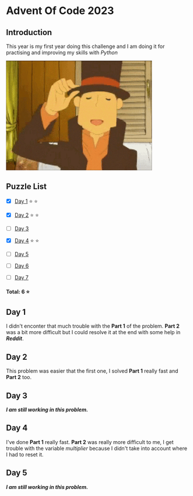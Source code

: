 # Advent Of Code 2023

## Introduction
This year is my first year doing this challenge and I am doing it for practising and improving my skills with *Python*

![Not avaible image](./layton.gif)



## Puzzle List
- [x] [Day 1](https://adventofcode.com/2023/day/1) :star: :star:
- [x] [Day 2](https://adventofcode.com/2023/day/2) :star: :star:
- [ ] [Day 3](https://adventofcode.com/2023/day/3)
- [x] [Day 4](https://adventofcode.com/2023/day/4) :star: :star:
- [ ] [Day 5](https://adventofcode.com/2023/day/5)
- [ ] [Day 6](https://adventofcode.com/2023/day/6)
- [ ] [Day 7](https://adventofcode.com/2023/day/7)


#### Total: **6** :star:

## Day 1
I didn't enconter that much trouble with the **Part 1** of the problem. **Part 2** was a bit more difficult but I could resolve it at the end with some help in ***Reddit***.

## Day 2
This problem was easier that the first one, I solved **Part 1** really fast and **Part 2** too.

## Day 3
***I am still working in this problem.***


## Day 4
I've done **Part 1** really fast. **Part 2** was really more difficult to me, I get trouble with the variable *multiplier* because I didn't take into account where I had to reset it.

## Day 5
***I am still working in this problem.***